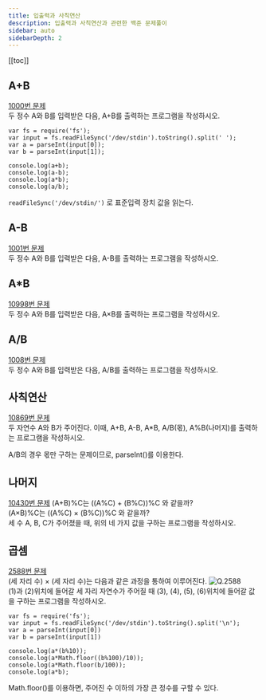 ```yaml
---
title: 입출력과 사칙연산
description: 입출력과 사칙연산과 관련한 백준 문제풀이
sidebar: auto
sidebarDepth: 2
---
```


[[toc]]

## A+B

[1000번 문제](https://www.acmicpc.net/problem/1000)  
두 정수 A와 B를 입력받은 다음, A+B를 출력하는 프로그램을 작성하시오.

```
var fs = require('fs');
var input = fs.readFileSync('/dev/stdin').toString().split(' ');
var a = parseInt(input[0]);
var b = parseInt(input[1]);

console.log(a+b);
console.log(a-b);
console.log(a*b);
console.log(a/b);
```

`readFileSync('/dev/stdin/')` 로 표준입력 장치 값을 읽는다.

## A-B

[1001번 문제](https://www.acmicpc.net/problem/1001)  
두 정수 A와 B를 입력받은 다음, A-B를 출력하는 프로그램을 작성하시오.

## A\*B

[10998번 문제](https://www.acmicpc.net/problem/10998)  
두 정수 A와 B를 입력받은 다음, A×B를 출력하는 프로그램을 작성하시오.

## A/B

[1008번 문제](https://www.acmicpc.net/problem/1008)  
두 정수 A와 B를 입력받은 다음, A/B를 출력하는 프로그램을 작성하시오.

## 사칙연산

[10869번 문제](https://www.acmicpc.net/problem/10869)  
두 자연수 A와 B가 주어진다. 이때, A+B, A-B, A\*B, A/B(몫), A%B(나머지)를 출력하는 프로그램을 작성하시오.

A/B의 경우 몫만 구하는 문제이므로, parseInt()를 이용한다.

## 나머지

[10430번 문제](https://www.acmicpc.net/problem/10430)
(A+B)%C는 ((A%C) + (B%C))%C 와 같을까?  
(A×B)%C는 ((A%C) × (B%C))%C 와 같을까?  
세 수 A, B, C가 주어졌을 때, 위의 네 가지 값을 구하는 프로그램을 작성하시오.

## 곱셈

[2588번 문제](https://www.acmicpc.net/problem/2588)  
(세 자리 수) × (세 자리 수)는 다음과 같은 과정을 통하여 이루어진다.
![Q.2588](<https://www.acmicpc.net/upload/images/f5NhGHVLM4Ix74DtJrwfC97KepPl27s%20(1).png>)  
(1)과 (2)위치에 들어갈 세 자리 자연수가 주어질 때 (3), (4), (5), (6)위치에 들어갈 값을 구하는 프로그램을 작성하시오.

```
var fs = require('fs');
var input = fs.readFileSync('/dev/stdin').toString().split('\n');
var a = parseInt(input[0])
var b = parseInt(input[1])

console.log(a*(b%10));
console.log(a*Math.floor((b%100)/10));
console.log(a*Math.floor(b/100));
console.log(a*b);
```

Math.floor()를 이용하면, 주어진 수 이하의 가장 큰 정수를 구할 수 있다.
